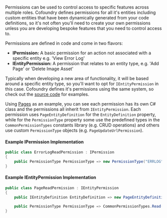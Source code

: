 Permissions can be used to control access to specific features across multiple roles. Cofoundry defines permissions for all it's entities including custom entities that have been dynamically generated from your code definitions, so it's not often you'll need to create your own permissions unless you are developing bespoke features that you need to control access to.

Permissions are defined in code and come in two flavors:

- **IPermission:** A basic permission for an action not associated with a specific entity e.g. 'View Error Log'
- **IEntityPermission:** A permission that relates to an entity type, e.g. 'Add Page' or 'Delete Image Asset'

Typically when developing a new area of functionality, it will be based around a specific entity type, so you'll want to opt for `IEntityPermission` in this case. Cofoundry defines it's permissions using the same system, so check out the [source code](https://github.com/cofoundry-cms/cofoundry/tree/master/src/Cofoundry.Domain/Domain/) for examples. 

Using [Pages](https://github.com/cofoundry-cms/cofoundry/tree/master/src/Cofoundry.Domain/Domain/Pages/Permissions) as an example, you can see each permission has its own C# class and the permissions all inherit from `IEntityPermission`. Each permission uses `PageEntityDefinition` for the `EntityDefinition` property, while for the `PermissionType` property some use the predefined types in the `CommonPermissionTypes` constants library (e.g. CRUD operations) and others use custom `PermissionType` objects (e.g. `PageUpdateUrlPermission`).

#### Example IPermission Implementation

```csharp
public class ErrorLogReadPermission : IPermission
{
    public PermissionType PermissionType => new PermissionType("ERRLOG", "Error logs", "View error logs in the admin panel");
}
```

#### Example IEntityPermission Implementation


```csharp
public class PageReadPermission : IEntityPermission
{
    public IEntityDefinition EntityDefinition => new PageEntityDefinition();
    
    public PermissionType PermissionType => CommonPermissionTypes.Read("Pages");
}
```

